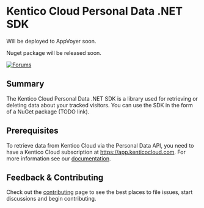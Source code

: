 # Kentico Cloud Personal Data .NET SDK

Will be deployed to AppVoyer soon.

Nuget package will be released soon.

[![Forums](https://img.shields.io/badge/chat-on%20forums-orange.svg)](https://forums.kenticocloud.com)

## Summary

The Kentico Cloud Personal Data .NET SDK is a library used for retrieving or deleting data about your tracked visitors. You can use the SDK in the form of a NuGet package (TODO link).

## Prerequisites

To retrieve data from Kentico Cloud via the Personal Data API, you need to have a Kentico Cloud subscription at <https://app.kenticocloud.com>. For more information see our [documentation](http://help.kenticocloud.com/).

## Feedback & Contributing
Check out the [contributing](https://github.com/Kentico/personal-data-sdk-net/blob/master/CONTRIBUTING.md) page to see the best places to file issues, start discussions and begin contributing.
